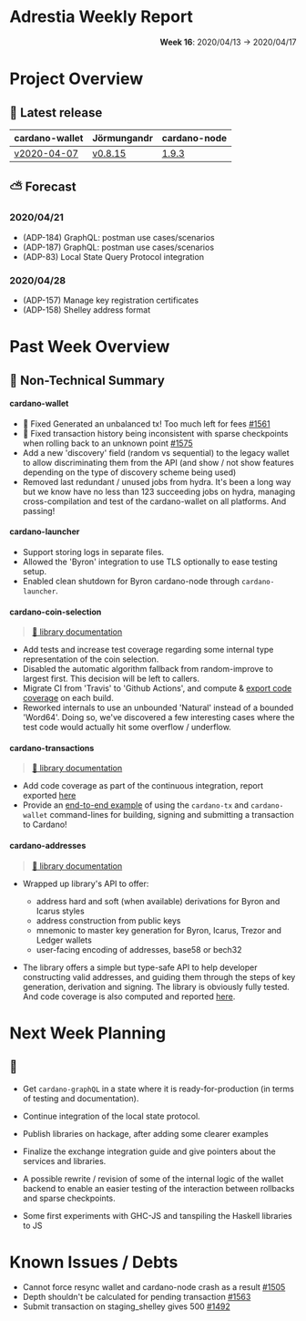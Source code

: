 # Adrestia Weekly Report

<p align="right">
  <strong>Week 16</strong>: 2020/04/13 → 2020/04/17
</p>

# Project Overview

## :rocket: Latest release

cardano-wallet                                                                    | Jörmungandr                                                                    | cardano-node
---                                                                               | ---                                                                            | ---
[v2020-04-07](https://github.com/input-output-hk/cardano-wallet/tree/v2020-04-07) | [v0.8.15](https://github.com/input-output-hk/jormungandr/releases/tag/v0.8.15) | [1.9.3](https://github.com/input-output-hk/cardano-node/releases/tag/1.9.3)

## ⛅ Forecast

### 2020/04/21

- (ADP-184) GraphQL: postman use cases/scenarios
- (ADP-187) GraphQL: postman use cases/scenarios
- (ADP-83) Local State Query Protocol integration

### 2020/04/28

- (ADP-157) Manage key registration certificates
- (ADP-158) Shelley address format 

# Past Week Overview

## :newspaper: Non-Technical Summary

#### cardano-wallet

- :bug: Fixed Generated an unbalanced tx! Too much left for fees [#1561](https://github.com/input-output-hk/cardano-wallet/issues/1561)
- :bug: Fixed transaction history being inconsistent with sparse checkpoints when rolling back to an unknown point [#1575](https://github.com/input-output-hk/cardano-wallet/issues/1575)
- Add a new 'discovery' field (random vs sequential) to the legacy wallet to allow discriminating them from the API (and show / not show features depending on the type of discovery scheme being used)
- Removed last redundant / unused jobs from hydra. It's been a long way but we know have no less than 123 succeeding jobs on hydra, managing cross-compilation and test of the cardano-wallet on all platforms. And passing!

#### cardano-launcher

- Support storing logs in separate files.
- Allowed the 'Byron' integration to use TLS optionally to ease testing setup.
- Enabled clean shutdown for Byron cardano-node through `cardano-launcher`.

#### cardano-coin-selection

> [:book: library documentation](https://input-output-hk.github.io/cardano-coin-selection/haddock/)

- Add tests and increase test coverage regarding some internal type representation of the coin selection.
- Disabled the automatic algorithm fallback from random-improve to largest first. This decision will be left to callers.
- Migrate CI from 'Travis' to 'Github Actions', and compute & [export code coverage](https://input-output-hk.github.io/cardano-coin-selection/coverage/hpc_index.html) on each build. 
- Reworked internals to use an unbounded 'Natural' instead of a bounded 'Word64'. Doing so, we've discovered a few interesting cases
  where the test code would actually hit some overflow / underflow. 

#### cardano-transactions

> [:book: library documentation](https://input-output-hk.github.io/cardano-transactions/haddock/)

- Add code coverage as part of the continuous integration, report exported [here](https://input-output-hk.github.io/cardano-transactions/coverage/hpc_index.html)
- Provide an [end-to-end example](https://github.com/input-output-hk/cardano-transactions/wiki/How-to-submit-transaction-via-cardano-tx-CLI) of using the `cardano-tx` 
  and `cardano-wallet` command-lines for building, signing and submitting a transaction to Cardano!

#### cardano-addresses

> [:book: library documentation](https://input-output-hk.github.io/cardano-addresses/haddock/)

- Wrapped up library's API to offer:
  - address hard and soft (when available) derivations for Byron and Icarus styles
  - address construction from public keys
  - mnemonic to master key generation for Byron, Icarus, Trezor and Ledger wallets
  - user-facing encoding of addresses, base58 or bech32 

- The library offers a simple but type-safe API to help developer constructing valid addresses, and guiding them through the steps of key generation, derivation and signing. The library is obviously fully tested. 
  And code coverage is also computed and reported [here](https://input-output-hk.github.io/cardano-addresses/coverage/hpc_index.html).

# Next Week Planning

## :hammer:

- Get `cardano-graphQL` in a state where it is ready-for-production (in terms of testing and documentation).

- Continue integration of the local state protocol.

- Publish libraries on hackage, after adding some clearer examples

- Finalize the exchange integration guide and give pointers about the services and libraries.

- A possible rewrite / revision of some of the internal logic of the wallet backend to enable an easier testing of the interaction between rollbacks and sparse checkpoints.

- Some first experiments with GHC-JS and tanspiling the Haskell libraries to JS

# Known Issues / Debts

- Cannot force resync wallet and cardano-node crash as a result [#1505](https://github.com/input-output-hk/cardano-wallet/issues/1505)
- Depth shouldn't be calculated for pending transaction [#1563](https://github.com/input-output-hk/cardano-wallet/issues/1563)
- Submit transaction on staging_shelley gives 500 [#1492](https://github.com/input-output-hk/cardano-wallet/issues/1492)
